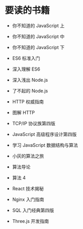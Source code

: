 # 要读的书籍

- 你不知道的 JavaScript 上

- 你不知道的 JavaScript 中

- 你不知道的 JavaScript 下

- ES6 标准入门

- 深入理解 ES6

- 深入浅出 Node.js

- 了不起的 Node.js

- HTTP 权威指南

- 图解 HTTP

- TCP/IP 协议族第四版

- JavaScript 高级程序设计第四版

- 学习 JavaScript 数据结构与算法

- 小灰的算法之旅

- 算法导论

- 算法 4

- React 技术揭秘

- Nginx 入门指南

- SQL 入门经典第四版

- Three.js 开发指南
